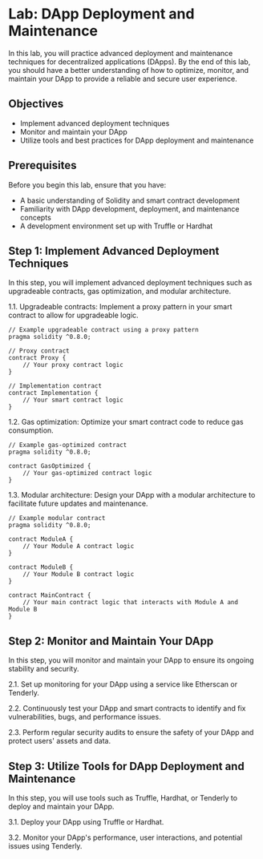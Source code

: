 # Lab: DApp Deployment and Maintenance

In this lab, you will practice advanced deployment and maintenance techniques for decentralized applications (DApps). By the end of this lab, you should have a better understanding of how to optimize, monitor, and maintain your DApp to provide a reliable and secure user experience.

## Objectives

- Implement advanced deployment techniques
- Monitor and maintain your DApp
- Utilize tools and best practices for DApp deployment and maintenance

## Prerequisites

Before you begin this lab, ensure that you have:

- A basic understanding of Solidity and smart contract development
- Familiarity with DApp development, deployment, and maintenance concepts
- A development environment set up with Truffle or Hardhat

## Step 1: Implement Advanced Deployment Techniques

In this step, you will implement advanced deployment techniques such as upgradeable contracts, gas optimization, and modular architecture.

1.1. Upgradeable contracts: Implement a proxy pattern in your smart contract to allow for upgradeable logic.

```solidity
// Example upgradeable contract using a proxy pattern
pragma solidity ^0.8.0;

// Proxy contract
contract Proxy {
    // Your proxy contract logic
}

// Implementation contract
contract Implementation {
    // Your smart contract logic
}
```
1.2. Gas optimization: Optimize your smart contract code to reduce gas consumption.
```solidity
// Example gas-optimized contract
pragma solidity ^0.8.0;

contract GasOptimized {
    // Your gas-optimized contract logic
}
```
1.3. Modular architecture: Design your DApp with a modular architecture to facilitate future updates and maintenance.
```solidity
// Example modular contract
pragma solidity ^0.8.0;

contract ModuleA {
    // Your Module A contract logic
}

contract ModuleB {
    // Your Module B contract logic
}

contract MainContract {
    // Your main contract logic that interacts with Module A and Module B
}
```

## Step 2: Monitor and Maintain Your DApp
In this step, you will monitor and maintain your DApp to ensure its ongoing stability and security.

2.1. Set up monitoring for your DApp using a service like Etherscan or Tenderly.

2.2. Continuously test your DApp and smart contracts to identify and fix vulnerabilities, bugs, and performance issues.

2.3. Perform regular security audits to ensure the safety of your DApp and protect users' assets and data.

## Step 3: Utilize Tools for DApp Deployment and Maintenance
In this step, you will use tools such as Truffle, Hardhat, or Tenderly to deploy and maintain your DApp.

3.1. Deploy your DApp using Truffle or Hardhat.

3.2. Monitor your DApp's performance, user interactions, and potential issues using Tenderly.

